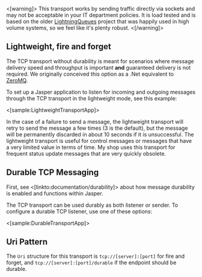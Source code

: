 <!--title:TCP Transport-->

<[warning]>
 This transport works by sending traffic directly via sockets and may not be acceptable in your IT department policies. It is load tested and is based on the older [LightningQueues](https://github.com/LightningQueues/LightningQueues) project that was happily used in high volume systems, so we feel like it's plenty robust. 
<[/warning]>


## Lightweight, fire and forget

The TCP transport without durability is meant for scenarios where message delivery speed and throughput is important **and** guaranteed delivery is not required. We originally conceived this option as a .Net equivalent to [ZeroMQ](http://zeromq.org/).

To set up a Jasper application to listen for incoming and outgoing messages through the TCP transport in the lightweight mode, see this example:

<[sample:LightweightTransportApp]>


In the case of a failure to send a message, the lightweight transport will retry to send the message a few times (3 is the default), but the message will
be permanently discarded in about 10 seconds if it is unsuccessful. The lightweight transport is useful for control messages or messages that have
a very limited value in terms of time. My shop uses this transport for frequent status update messages that are very quickly obsolete.

## Durable TCP Messaging

First, see <[linkto:documentation/durability]> about how message durability is enabled and functions within Jasper.

The TCP transport can be used durably as both listener or sender. To configure a durable TCP listener, use one of these options:

<[sample:DurableTransportApp]>


## Uri Pattern

The `Uri` structure for this transport is `tcp://[server]:[port]` for fire and forget, and `tcp://[server]:[port]/durable`
if the endpoint should be durable. 


